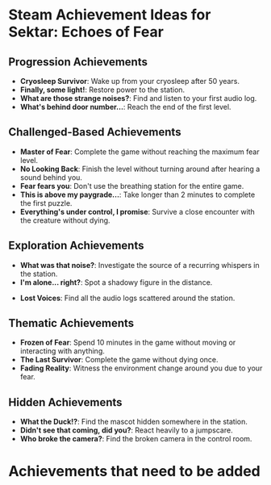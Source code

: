 # Steam Achievement Ideas for Sektar: Echoes of Fear

## Progression Achievements
- **Cryosleep Survivor**: Wake up from your cryosleep after 50 years.
- **Finally, some light!**: Restore power to the station.
- **What are those strange noises?**: Find and listen to your first audio log.
- **What's behind door number...**: Reach the end of the first level.
## Challenged-Based Achievements
- **Master of Fear**: Complete the game without reaching the maximum fear level.
- **No Looking Back**: Finish the level without turning around after hearing a sound behind you.
- **Fear fears you**: Don't use the breathing station for the entire game.
- **This is above my paygrade...**: Take longer than 2 minutes to complete the first puzzle.
- **Everything's under control, I promise**: Survive a close encounter with the creature without dying. 

## Exploration Achievements
- **What was that noise?**: Investigate the source of a recurring whispers in the station. 
- **I'm alone... right?**: Spot a shadowy figure in the distance.
<!-- - **Wait, what's that?**: See a figure in the distance, only for it to disappear when you get closer. -->
- **Lost Voices**: Find all the audio logs scattered around the station.

## Thematic Achievements
- **Frozen of Fear**: Spend 10 minutes in the game without moving or interacting with anything.
- **The Last Survivor**: Complete the game without dying once.
- **Fading Reality**: Witness the environment change around you due to your fear.

## Hidden Achievements
- **What the Duck!?**: Find the mascot hidden somewhere in the station.
- **Didn't see that coming, did you?**: React heavily to a jumpscare.
- **Who broke the camera?**: Find the broken camera in the control room.

# Achievements that need to be added

<!-- ## Hidden description Achievements
- **This is above my paygrade...**: Take longer than 2 minutes to complete the first puzzle.
- **What the Duck!?**: Find the mascot hidden somewhere in the station.
- **Cryosleep Survivor**: Wake up from your cryosleep after 50 years.
- **Finally, some light!**: Restore power to the station.
- **What are those strange noises?**: Find and listen to your first audio log.
- **What's behind door number...**: Reach the end of the first level.
- **I'm alone... right?**: Spot a shadowy figure in the distance.

## Visible description Achievements
- **Master of Fear**: Complete the game without reaching the maximum fear level.
- **No Looking Back**: Finish the level without turning around after hearing a sound behind you.
- **Fear fears you**: Don't use the breathing station for the entire game.
- **Everything's under control, I promise**: Survive a close encounter with the creature without dying. -->